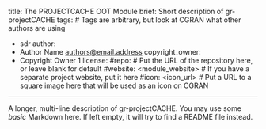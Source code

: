 title: The PROJECTCACHE OOT Module
brief: Short description of gr-projectCACHE
tags: # Tags are arbitrary, but look at CGRAN what other authors are using
  - sdr
author:
  - Author Name <authors@email.address>
copyright_owner:
  - Copyright Owner 1
license:
#repo: # Put the URL of the repository here, or leave blank for default
#website: <module_website> # If you have a separate project website, put it here
#icon: <icon_url> # Put a URL to a square image here that will be used as an icon on CGRAN
---
A longer, multi-line description of gr-projectCACHE.
You may use some *basic* Markdown here.
If left empty, it will try to find a README file instead.
